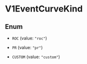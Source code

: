 

# V1EventCurveKind

## Enum


* `ROC` (value: `"roc"`)

* `PR` (value: `"pr"`)

* `CUSTOM` (value: `"custom"`)




